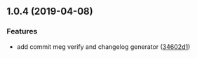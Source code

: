 ## 1.0.4 (2019-04-08)


### Features

* add commit meg verify and changelog generator ([34602d1](https://github.com/brizer/multi-repo-git/commit/34602d1))




